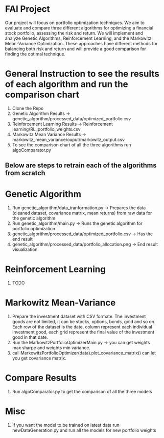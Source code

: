 # FAI Project

Our project will focus on portfolio optimization techniques. We aim to evaluate and compare three different algorithms for optimizing a financial stock portfolio, assessing the risk and return. We will implement and analyze Genetic Algorithms, Reinforcement Learning, and the Markowitz Mean-Variance Optimization. These approaches have different methods for balancing both risk and return and will provide a good comparison for finding the optimal technique.

# General Instruction to see the results of each algorithm and run the comparison chart
1. Clone the Repo
2. Genetic Algorithm Results -> genetic_algorithm/processed_data/optimized_portfolio.csv
3. Reinforcement Learning Results -> Reinforcement learning/RL_portfolio_weights.csv
4. Markowitz Mean Variance Results -> markowitz_mean_variance/ouput/markowitz_output.csv
5. To see the comparison chart of all the three algorithms run algoComparator.py

## Below are steps to retrain each of the algorithms from scratch

# Genetic Algorithm

1. Run genetic_algorithm/data_tranformation.py -> Prepares the data (cleaned dataset, covariance matrix, mean returns) from raw data for the genetic algorithm
2. Run genetic_algorithm/main.py -> Runs the genetic algorithm for portfolio optimization
3. genetic_algorithm/processed_data/optimized_portfolio.csv -> Has the end result
4. genetic_algorithm/processed_data/portfolio_allocation.png -> End result visualization

# Reinforcement Learning

1. TODO

# Markowitz Mean-Variance

1. Prepare the investment dataset with CSV formate. The investment goods are not limited, it can be stocks, options, bonds, gold and so on. Each row of the dataset is the date, column represent each individual investment good, each grid represent the final value of the investment good in that date.
2. Run the MarkowitzPortfolioOptimizerMain.py -> you can get weights max sharpe and weights min variance.
3. call MarkowitzPortfolioOptimizer(data).plot_covariance_matrix() can let you get covariance matrix.

# Compare Results

1. Run algoComparator.py to get the comparison of all the three models

# Misc

1. If you want the model to be trained on latest data run newDataGeneration.py and run all the models for new portfolio weights

